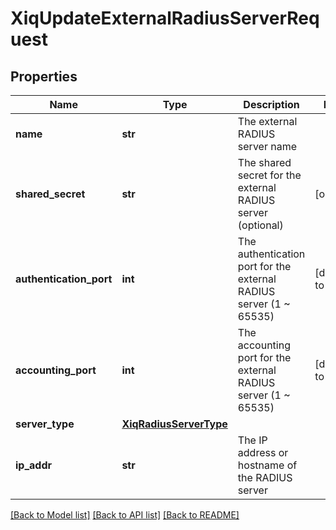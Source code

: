 # XiqUpdateExternalRadiusServerRequest

## Properties
Name | Type | Description | Notes
------------ | ------------- | ------------- | -------------
**name** | **str** | The external RADIUS server name | 
**shared_secret** | **str** | The shared secret for the external RADIUS server (optional) | [optional] 
**authentication_port** | **int** | The authentication port for the external RADIUS server (1 ~ 65535) | [default to 1812]
**accounting_port** | **int** | The accounting port for the external RADIUS server (1 ~ 65535) | [default to 1813]
**server_type** | [**XiqRadiusServerType**](XiqRadiusServerType.md) |  | 
**ip_addr** | **str** | The IP address or hostname of the RADIUS server | 

[[Back to Model list]](../README.md#documentation-for-models) [[Back to API list]](../README.md#documentation-for-api-endpoints) [[Back to README]](../README.md)


